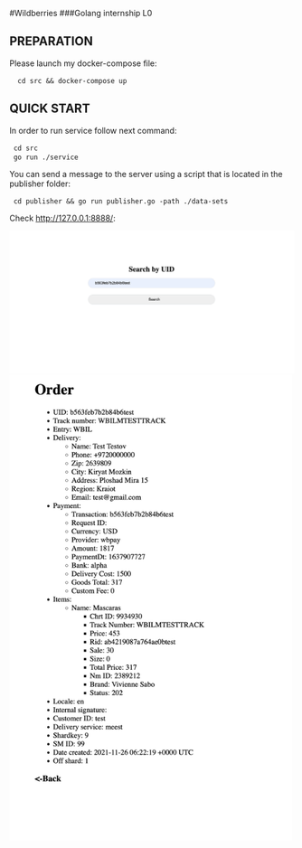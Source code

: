 #Wildberries
###Golang internship L0

PREPARATION
------------
Please launch my docker-compose file:

      cd src && docker-compose up

QUICK START
-----------

In order to run service follow next command:

     cd src     
     go run ./service

You can send a message to the server using a script that is located in the publisher folder:
     
     cd publisher && go run publisher.go -path ./data-sets

Check http://127.0.0.1:8888/:

<img src="img/menu.png"  width="1000"/>
<img src="img/order.png"  width="500"/>
